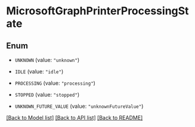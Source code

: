 # MicrosoftGraphPrinterProcessingState

## Enum


* `UNKNOWN` (value: `"unknown"`)

* `IDLE` (value: `"idle"`)

* `PROCESSING` (value: `"processing"`)

* `STOPPED` (value: `"stopped"`)

* `UNKNOWN_FUTURE_VALUE` (value: `"unknownFutureValue"`)


[[Back to Model list]](../README.md#documentation-for-models) [[Back to API list]](../README.md#documentation-for-api-endpoints) [[Back to README]](../README.md)


